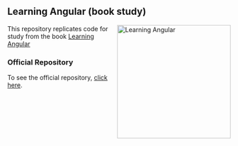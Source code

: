 ## Learning Angular (book study)
<a href="https://www.packtpub.com/product/learning-angular-fourth-edition/9781803240602"><img src="https://content.packt.com/_/image/original/B18468/cover_image_large.jpg" alt="Learning Angular" height="256px" align="right"></a>
This repository replicates code for study from the book [Learning Angular](https://www.packtpub.com/product/learning-angular-fourth-edition/9781803240602)
### Official Repository
To see the official repository, [click here](https://github.com/PacktPublishing/Learning-Angular-Fourth-Edition).
